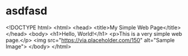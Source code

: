 # asdfasd
&lt;!DOCTYPE html> &lt;html> &lt;head>     &lt;title>My Simple Web Page&lt;/title> &lt;/head> &lt;body>     &lt;h1>Hello, World!&lt;/h1>     &lt;p>This is a very simple web page.&lt;/p>     &lt;img src="https://via.placeholder.com/150" alt="Sample Image"> &lt;/body> &lt;/html>
